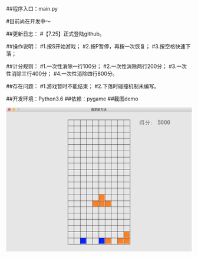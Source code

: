 ##程序入口：main.py

#目前尚在开发中～

##更新日志：
#【7.25】正式登陆github。

##操作说明：
	#1.按S开始游戏；
	#2.按P暂停，再按一次恢复；
	#3.按空格快速下落；
	
##计分规则：
	#1.一次性消除一行100分；
	#2.一次性消除两行200分；
	#3.一次性消除三行400分；
	#4.一次性消除四行800分。

##存在问题：
	#1.游戏暂时不能结束；
	#2.下落时碰撞机制未编写。
	
##开发环境：Python3.6
##依赖：pygame
##截图demo

<img src="demo.png">
